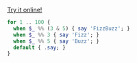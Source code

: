 [Try it online!](https://tio.run/##K0gtyjH7/z8tv0jBUEFPT8HQwEChmktBoTwjNU9BJV5BVVVBw1hBTcFUU6FaoTixUkHdLbOqyqm0qkrdWqEWVaExshJMaVOYNJLulNS0xNKcEqCMHlAKJFb7/z8A "Perl 6 – Try It Online")
```raku
for 1 .. 100 {
  when $_ %% (3 & 5) { say 'FizzBuzz'; }
  when $_ %% 3 { say 'Fizz'; }
  when $_ %% 5 { say 'Buzz'; }
  default { .say; }
}
```
